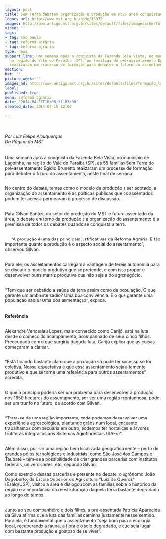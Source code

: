 ```yaml
---
layout: post
title: Sem Terra debatem organização e produção em nova área conquistada
legacy_url: http://www.mst.org.br/node/15975
images: http://www.antigo.mst.org.br/sites/default/files/imagecache/foto_destaque/formação_lagoinha!.jpg
video: ''
tags:
- tag: são paulo
- tag: reforma agrária
- tag: reforma agrária
type: news
support_line: Uma semana após a conquista da Fazenda Bela Vista, no município de Lagoinha,
  na região do Vale do Paraíba (SP), as famílias do pré-assentamento Egídio Brunetto
  realizaram um processo de formação para debater o futuro do assentamento.
section: 
hat: ''
picture_week: ''
images_hd: http://www.antigo.mst.org.br/sites/default/files/formação_lagoinha!.jpg
label: 
published: true
menu: reforma agrária
date: '2014-04-15T16:08:31-03:00'
created_date: 2014-04-15 12:00

---
```

<p><img style="margin: 10px;" src="http://www.antigo.mst.org.br/sites/default/files/forma%C3%A7%C3%A3o_lagoinha.jpg" alt=""><br><em><br>Por Luiz Felipe Albuquerque<br>Da Página do MST</em><br><br><br>Uma semana após a conquista da Fazenda Bela Vista, no município de Lagoinha, na região do Vale do Paraíba (SP), as 55 famílias Sem Terra do pré-assentamento Egídio Brunetto realizaram um processo de formação para debater o futuro do assentamento, neste final de semana.</p><p><br>No centro do debate, temas como o modelo de produção a ser adotado, a organização do assentamento e as políticas públicas que os assentados podem ter acesso permearam o processo de discussão.</p><p><br>Para Gilvan Santos, do setor de produção do MST e futuro assentado da área, o debate em torno da produção e a organização do assentamento é a premissa de todos os debates quando se conquista a terra.</p><p><img style="margin: 10px; float: left;" src="http://www.antigo.mst.org.br/sites/default/files/menino_lagoinha.jpg" alt=""><br>“A produção é uma das principais justificativas da Reforma Agrária. E tão importante quanto a produção é o aspecto social do assentamento”, observou Gilvan.</p><p><br>Para ele, os assentamentos carregam a vantagem de terem autonomia para se discutir o modelo produtivo que se pretende, e com isso propor e desenvolver outra matriz produtiva que não seja a do agronegócio.</p><p><br>“Tem que ser debatido a saúde da terra assim como da população. O que garante um ambiente sadio? Uma boa convivência. E o que garante uma população sadia? Uma boa alimentação”, explica.<br><strong><br><br>Referência&nbsp;</strong></p><p><br>Alexandre Venceslau Lopez, mais conhecido como Carijó, está na luta desde o começo do acampamento, acompanhado de seus cinco filhos. Preocupado com o que surgiria daquela luta, Carijó explica que as coisas começaram a clarear. &nbsp;&nbsp;</p><p><br>“Está ficando bastante claro que a produção só pode ter sucesso se for coletiva. Nossa expectativa é que esse assentamento seja altamente produtivo e que se torne uma referência para outros assentamentos”, acredita.</p><p><br>O que a princípio poderia ser um problema para desenvolver a produção nos 1650 hectares do assentamento, por ser uma região montanhosa, pode ser um trunfo no futuro, de acordo com Gilvan.</p><p><br>“Trata-se de uma região importante, onde podemos desenvolver uma experiência agroecológica, plantando grãos num local, enquanto trabalhamos com pecuária em outro, podemos ter hortaliças e árvores frutíferas integrados aos Sistemas Agroflorestais (SAFs)”.<img style="margin: 10px; float: right;" src="http://www.antigo.mst.org.br/sites/default/files/fazenda_lagoinha.jpg" alt=""></p><p><br>Além disso, por ser uma região bem localizada geograficamente – perto de grandes pólos tecnológicos e industriais, como São José dos Campos e Taubaté – têm-se a possibilidade de criar grandes parcerias com institutos federais, universidades, etc, segundo Gilvan.</p><div><p>Como exemplo dessas parcerias e presente no debate, o agrônomo João Dagoberto, da Escola Superior de Agricultura "Luiz de Queiroz" (Esalq/USP), visitou a área e dialogou com as famílias sobre o histórico da região e a importância da reestruturação daquela terra bastante degradada ao longo do tempo.</p><p>&nbsp;<br>Junto ao seu companheiro e dois filhos, a pré-assentada Patrícia Aparecida da Silva afirma que a luta das famílias caminha justamente nesse sentido. Para ela, é fundamental que o assentamento “seja bom para a ecologia local, recuperando a fauna, a flora e o solo degradado, e que seja lugar com bastante produção e gostoso de se viver”. &nbsp; &nbsp;</p><p>&nbsp;</p><p>&nbsp;</p><div>&nbsp;</div></div>
